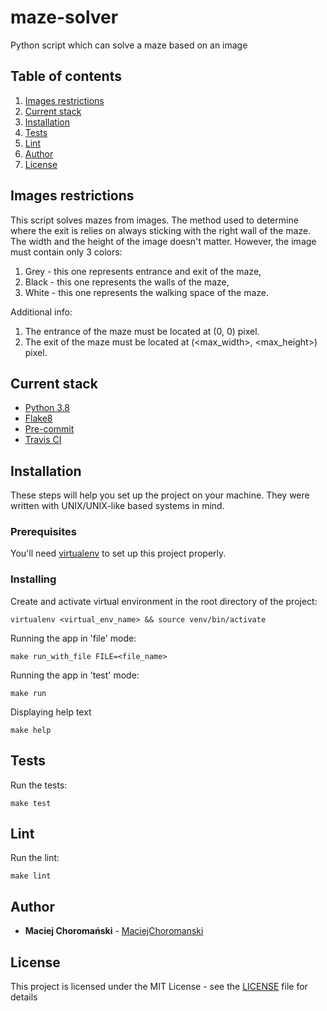 # maze-solver
Python script which can solve a maze based on an image

## Table of contents
1. [Images restrictions](#images-restrictions)
2. [Current stack](#current-stack)
3. [Installation](#installation)
4. [Tests](#tests)
5. [Lint](#lint)
6. [Author](#author)
7. [License](#license)

## Images restrictions

This script solves mazes from images. The method used to determine where the exit is relies on always sticking with the right wall of the maze. The width and the height of the image doesn't matter. However, the image must contain only 3 colors:

1. Grey - this one represents entrance and exit of the maze,
2. Black - this one represents the walls of the maze,
3. White - this one represents the walking space of the maze.

Additional info:
1. The entrance of the maze must be located at (0, 0) pixel.
2. The exit of the maze must be located at (<max_width>, <max_height>) pixel.

## Current stack
* [Python 3.8](https://www.python.org/)
* [Flake8](https://flake8.pycqa.org/en/latest/)
* [Pre-commit](https://pre-commit.com/)
* [Travis CI](https://travis-ci.com/)

## Installation
These steps will help you set up the project on your machine. They were written with UNIX/UNIX-like based systems in mind.

### Prerequisites
You'll need [virtualenv](https://pypi.org/project/virtualenv/) to set up this project properly.

### Installing

Create and activate virtual environment in the root directory of the project:
```
virtualenv <virtual_env_name> && source venv/bin/activate
```

Running the app in 'file' mode:
```
make run_with_file FILE=<file_name>
```

Running the app in 'test' mode:
```
make run
```

Displaying help text
```
make help
```

## Tests
Run the tests:
```
make test
```

## Lint
Run the lint:
```
make lint
```

## Author
* **Maciej Choromański** - [MaciejChoromanski](https://github.com/MaciejChoromanski)

## License
This project is licensed under the MIT License - see the [LICENSE](LICENSE) file for details
